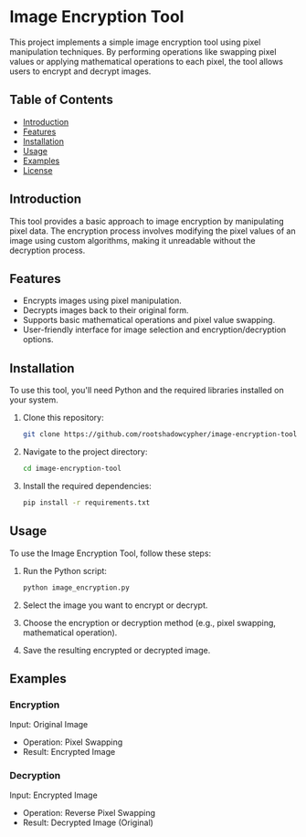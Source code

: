 # Image Encryption Tool

This project implements a simple image encryption tool using pixel manipulation techniques. By performing operations like swapping pixel values or applying mathematical operations to each pixel, the tool allows users to encrypt and decrypt images.

## Table of Contents
- [Introduction](#introduction)
- [Features](#features)
- [Installation](#installation)
- [Usage](#usage)
- [Examples](#examples)
- [License](#license)

## Introduction

This tool provides a basic approach to image encryption by manipulating pixel data. The encryption process involves modifying the pixel values of an image using custom algorithms, making it unreadable without the decryption process.

## Features

- Encrypts images using pixel manipulation.
- Decrypts images back to their original form.
- Supports basic mathematical operations and pixel value swapping.
- User-friendly interface for image selection and encryption/decryption options.

## Installation

To use this tool, you'll need Python and the required libraries installed on your system.

1. Clone this repository:
    ```bash
    git clone https://github.com/rootshadowcypher/image-encryption-tool.git
    ```

2. Navigate to the project directory:
    ```bash
    cd image-encryption-tool
    ```

3. Install the required dependencies:
    ```bash
    pip install -r requirements.txt
    ```

## Usage

To use the Image Encryption Tool, follow these steps:

1. Run the Python script:
    ```bash
    python image_encryption.py
    ```

2. Select the image you want to encrypt or decrypt.

3. Choose the encryption or decryption method (e.g., pixel swapping, mathematical operation).

4. Save the resulting encrypted or decrypted image.

## Examples

### Encryption
Input: Original Image
- Operation: Pixel Swapping
- Result: Encrypted Image

### Decryption
Input: Encrypted Image
- Operation: Reverse Pixel Swapping
- Result: Decrypted Image (Original)


